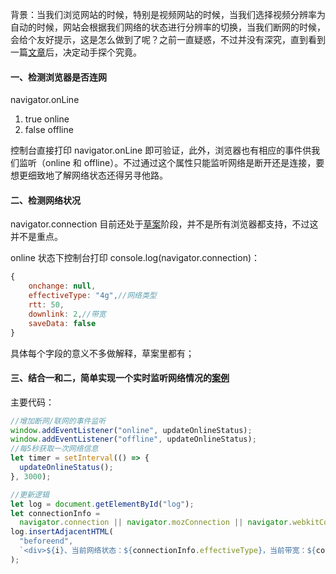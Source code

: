 背景：当我们浏览网站的时候，特别是视频网站的时候，当我们选择视频分辨率为自动的时候，网站会根据我们网络的状态进行分辨率的切换，当我们断网的时候，会给个友好提示，这是怎么做到了呢？之前一直疑惑，不过并没有深究，直到看到一篇[文章](https://juejin.cn/post/6844904109846298637)后，决定动手探个究竟。

#### 一、检测浏览器是否连网

navigator.onLine

1. true online
2. false offline

控制台直接打印 navigator.onLine 即可验证，此外，浏览器也有相应的事件供我们监听（online 和 offline）。不过通过这个属性只能监听网络是断开还是连接，要想更细致地了解网络状态还得另寻他路。

#### 二、检测网络状况

navigator.connection 目前还处于[草案](https://developer.mozilla.org/en-US/docs/Web/API/NetworkInformation)阶段，并不是所有浏览器都支持，不过这并不是重点。

online 状态下控制台打印 console.log(navigator.connection)：

```js
{
    onchange: null,
    effectiveType: "4g",//网络类型
    rtt: 50,
    downlink: 2,//带宽
    saveData: false
}
```

具体每个字段的意义不多做解释，草案里都有；

#### 三、结合一和二，简单实现一个实时监听网络情况的[案例](https://github.com/wangc1993/carrey_blog/blob/master/other/check_network/index.html)

主要代码：

```js
//增加断网/联网的事件监听
window.addEventListener("online", updateOnlineStatus);
window.addEventListener("offline", updateOnlineStatus);
//每5秒获取一次网络信息
let timer = setInterval(() => {
  updateOnlineStatus();
}, 3000);

//更新逻辑
let log = document.getElementById("log");
let connectionInfo =
  navigator.connection || navigator.mozConnection || navigator.webkitConnection;
log.insertAdjacentHTML(
  "beforeend",
  `<div>${i}、当前网络状态：${connectionInfo.effectiveType}，当前带宽：${connectionInfo.downlink};<div>`
);
```
